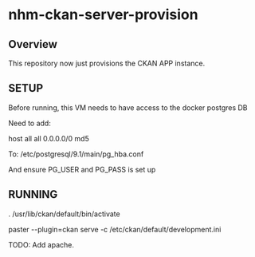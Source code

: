 nhm-ckan-server-provision
=========================

Overview
--------

This repository now just provisions the CKAN APP instance.


SETUP
-----

Before running, this VM needs to have access to the docker postgres DB

Need to add:

host  all  all 0.0.0.0/0 md5

To: /etc/postgresql/9.1/main/pg_hba.conf

And ensure PG_USER and PG_PASS is set up


RUNNING
-------

. /usr/lib/ckan/default/bin/activate

paster --plugin=ckan serve -c /etc/ckan/default/development.ini


TODO: Add apache.